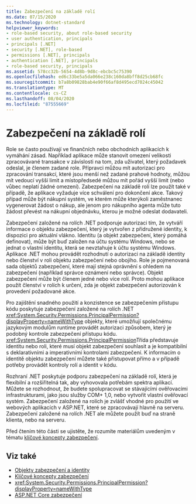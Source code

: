 ```yaml
---
title: Zabezpečení na základě rolí
ms.date: 07/15/2020
ms.technology: dotnet-standard
helpviewer_keywords:
- role-based security, about role-based security
- user authentication, principals
- principals [.NET]
- security [.NET], role-based
- permissions [.NET], principals
- authentication [.NET], principals
- role-based security, principals
ms.assetid: 578cc32b-5654-4d8b-9d8c-ebcbc5c75390
ms.openlocfilehash: ed6c33be5a5da066e238c160da8bff8d25cb68fc
ms.sourcegitcommit: b7a8b09828bab4e90f66af8d495ecd7024c45042
ms.translationtype: MT
ms.contentlocale: cs-CZ
ms.lasthandoff: 08/04/2020
ms.locfileid: "87555669"
---
```

# <a name="role-based-security"></a>Zabezpečení na základě rolí

Role se často používají ve finančních nebo obchodních aplikacích k vymáhání zásad. Například aplikace může stanovit omezení velikosti zpracovávané transakce v závislosti na tom, zda uživatel, který požadavek odeslal, je členem zadané role. Přípravci můžou mít autorizaci pro zpracování transakcí, které jsou menší než zadané prahové hodnoty, můžou mít vedoucí vyšší limit a místopředsedé můžou mít pořád vyšší limit (nebo vůbec neplatí žádné omezení). Zabezpečení na základě rolí lze použít také v případě, že aplikace vyžaduje více schválení pro dokončení akce. Takový případ může být nákupní systém, ve kterém může kterýkoli zaměstnanec vygenerovat žádost o nákup, ale jenom pro nákupního agenta může tuto žádost převést na nákupní objednávku, kterou je možné odeslat dodavateli.  
  
 Zabezpečení založené na rolích .NET podporuje autorizaci tím, že vytváří informace o objektu zabezpečení, který je vytvořen z přidružené identity, k dispozici pro aktuální vlákno. Identitu (a objekt zabezpečení, který pomáhá definovat), může být buď založen na účtu systému Windows, nebo se jednat o vlastní identitu, která se nevztahuje k účtu systému Windows. Aplikace .NET mohou provádět rozhodnutí o autorizaci na základě identity nebo členství v roli objektu zabezpečení nebo obojího. Role je pojmenovaná sada objektů zabezpečení, které mají stejná oprávnění s ohledem na zabezpečení (například správce oznámení nebo správce). Objekt zabezpečení může být členem jedné nebo více rolí. Proto mohou aplikace použít členství v rolích k určení, zda je objekt zabezpečení autorizován k provedení požadované akce.  
  
 Pro zajištění snadného použití a konzistence se zabezpečením přístupu kódu poskytuje zabezpečení založené na rolích .NET <xref:System.Security.Permissions.PrincipalPermission?displayProperty=nameWithType> objekty, které umožňují společnému jazykovým modulům runtime provádět autorizaci způsobem, který je podobný kontrole zabezpečení přístupu kódu. <xref:System.Security.Permissions.PrincipalPermission>Třída představuje identitu nebo roli, které musí objekt zabezpečení souhlasit a je kompatibilní s deklarativními a imperativními kontrolami zabezpečení. K informacím o identitě objektu zabezpečení můžete také přistupovat přímo a v případě potřeby provádět kontroly rolí a identit v kódu.  
  
 Rozhraní .NET poskytuje podporu zabezpečení na základě rolí, která je flexibilní a rozšiřitelná tak, aby vyhovovala potřebám spektra aplikací. Můžete se rozhodnout, že budete spolupracovat se stávajícími ověřovacími infrastrukturami, jako jsou služby COM+ 1,0, nebo vytvořit vlastní ověřovací systém. Zabezpečení založené na rolích je zvlášť vhodné pro použití ve webových aplikacích v ASP.NET, které se zpracovávají hlavně na serveru. Zabezpečení založené na rolích .NET ale můžete použít buď na straně klienta, nebo na serveru.  
  
 Před čtením této části se ujistěte, že rozumíte materiálům uvedeným v tématu [klíčové koncepty zabezpečení](key-security-concepts.md).  
  
## <a name="see-also"></a>Viz také
  
- [Objekty zabezpečení a identity](principal-and-identity-objects.md)
- [Klíčové koncepty zabezpečení](key-security-concepts.md)
- <xref:System.Security.Permissions.PrincipalPermission?displayProperty=nameWithType>
- [ASP.NET Core zabezpečení](/aspnet/core/security/)
